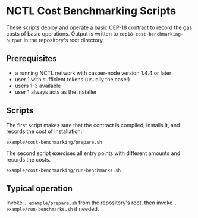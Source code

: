 NCTL Cost Benchmarking Scripts
======================

These scripts deploy and operate a basic CEP-18 contract to record the gas costs of basic operations. Output is written to `cep18-cost-benchmarking-output` in the repository's root directory.

Prerequisites
-----------
- a running NCTL network with casper-node version 1.4.4 or later
- user 1 with sufficient tokens (usually the case!)
- users 1-3 available
- user 1 always acts as the installer

Scripts
-------------------

The first script makes sure that the contract is compiled, installs it, and records the cost of installation:

`example/cost-benchmarking/prepare.sh`

The second script exercises all entry points with different amounts and records the costs.

`example/cost-benchmarking/run-benchmarks.sh`

Typical operation
-------------------

Invoke `. example/prepare.sh` from the repository's root, then invoke `. example/run-benchmarks.sh` if needed.